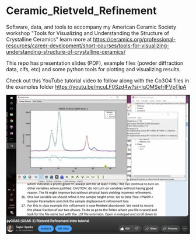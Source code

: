 # Ceramic_Rietveld_Refinement
Software, data, and tools to accompany my American Ceramic Society workshop "Tools for Visualizing and Understanding the Structure of Crystalline Ceramics"
learn more at https://ceramics.org/professional-resources/career-development/short-courses/tools-for-visualizing-understanding-structure-of-crystalline-ceramics/

This repo has presentation slides (PDF), example files (powder diffraction data, cifs, etc) and some python tools for plotting and visualizing results.

Check out this YouTube tutorial video to follow along with the Co3O4 files in the examples folder
https://youtu.be/mcuLF0Szd4w?si=lqOMSefrIFVpTIpA

![My Image](YouTube.jpg)
